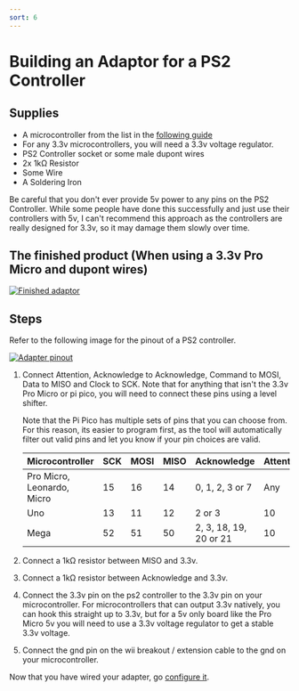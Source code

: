 ```yaml
---
sort: 6
---
```


# Building an Adaptor for a PS2 Controller

## Supplies

- A microcontroller from the list in the [following guide](https://santroller.tangentmc.net/wiring_guides/general.html)
- For any 3.3v microcontrollers, you will need a 3.3v voltage regulator.
- PS2 Controller socket or some male dupont wires
- 2x 1kΩ Resistor
- Some Wire
- A Soldering Iron

Be careful that you don't ever provide 5v power to any pins on the PS2 Controller. While some people have done this successfully and just use their controllers with 5v, I can't recommend this approach as the controllers are really designed for 3.3v, so it may damage them slowly over time.

## The finished product (When using a 3.3v Pro Micro and dupont wires)

[![Finished adaptor](/assets/images/adaptor-ps2.jpg)](/assets/images/adaptor-ps2.jpg)

## Steps

Refer to the following image for the pinout of a PS2 controller.

[![Adapter pinout](/assets/images/ps2-pinout.jpg)](/assets/images/ps2-pinout.png)

1. Connect Attention, Acknowledge to Acknowledge, Command to MOSI, Data to MISO and Clock to SCK. Note that for anything that isn't the 3.3v Pro Micro or pi pico, you will need to connect these pins using a level shifter.

   Note that the Pi Pico has multiple sets of pins that you can choose from. For this reason, its easier to program first, as the tool will automatically filter out valid pins and let you know if your pin choices are valid.

   | Microcontroller            | SCK | MOSI | MISO | Acknowledge            | Attention |
   | -------------------------- | --- | ---- | ---- | ---------------------- | --------- |
   | Pro Micro, Leonardo, Micro | 15  | 16   | 14   | 0, 1, 2, 3 or 7        | Any       |
   | Uno                        | 13  | 11   | 12   | 2 or 3                 | 10        |
   | Mega                       | 52  | 51   | 50   | 2, 3, 18, 19, 20 or 21 | 10        |

2. Connect a 1kΩ resistor between MISO and 3.3v.
3. Connect a 1kΩ resistor between Acknowledge and 3.3v.
4. Connect the 3.3v pin on the ps2 controller to the 3.3v pin on your microcontroller. For microcontrollers that can output 3.3v natively, you can hook this straight up to 3.3v, but for a 5v only board like the Pro Micro 5v you will need to use a 3.3v voltage regulator to get a stable 3.3v voltage.
5. Connect the gnd pin on the wii breakout / extension cable to the gnd on your microcontroller.

Now that you have wired your adapter, go [configure it](https://santroller.tangentmc.net/tool/using.html).
